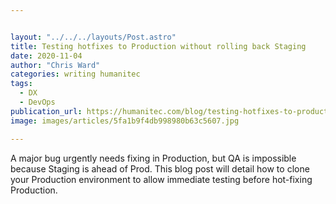 ```yaml
---


layout: "../../../layouts/Post.astro"
title: Testing hotfixes to Production without rolling back Staging
date: 2020-11-04
author: "Chris Ward"
categories: writing humanitec
tags: 
  - DX
  - DevOps
publication_url: https://humanitec.com/blog/testing-hotfixes-to-production-without-rolling-back-staging
image: images/articles/5fa1b9f4db998980b63c5607.jpg

---
```


A major bug urgently needs fixing in Production, but QA is impossible because Staging is ahead of Prod. This blog post will detail how to clone your Production environment to allow immediate testing before hot-fixing Production.

